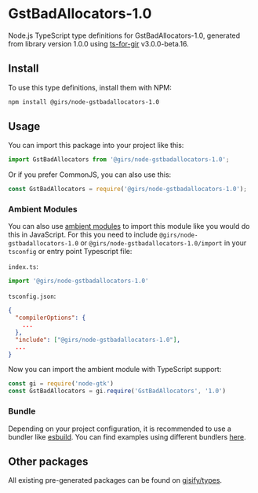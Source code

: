 
# GstBadAllocators-1.0

Node.js TypeScript type definitions for GstBadAllocators-1.0, generated from library version 1.0.0 using [ts-for-gir](https://github.com/gjsify/ts-for-gir) v3.0.0-beta.16.


## Install

To use this type definitions, install them with NPM:
```bash
npm install @girs/node-gstbadallocators-1.0
```

## Usage

You can import this package into your project like this:
```ts
import GstBadAllocators from '@girs/node-gstbadallocators-1.0';
```

Or if you prefer CommonJS, you can also use this:
```ts
const GstBadAllocators = require('@girs/node-gstbadallocators-1.0');
```

### Ambient Modules

You can also use [ambient modules](https://github.com/gjsify/ts-for-gir/tree/main/packages/cli#ambient-modules) to import this module like you would do this in JavaScript.
For this you need to include `@girs/node-gstbadallocators-1.0` or `@girs/node-gstbadallocators-1.0/import` in your `tsconfig` or entry point Typescript file:

`index.ts`:
```ts
import '@girs/node-gstbadallocators-1.0'
```

`tsconfig.json`:
```json
{
  "compilerOptions": {
    ...
  },
  "include": ["@girs/node-gstbadallocators-1.0"],
  ...
}
```

Now you can import the ambient module with TypeScript support: 

```ts
const gi = require('node-gtk')
const GstBadAllocators = gi.require('GstBadAllocators', '1.0')
```


### Bundle

Depending on your project configuration, it is recommended to use a bundler like [esbuild](https://esbuild.github.io/). You can find examples using different bundlers [here](https://github.com/gjsify/ts-for-gir/tree/main/examples).

## Other packages

All existing pre-generated packages can be found on [gjsify/types](https://github.com/gjsify/types).

